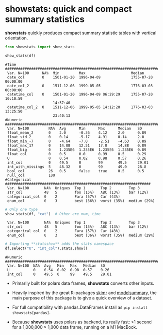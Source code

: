 # showstats: quick and compact summary statistics


**showstats** quickly produces compact summary statistic tables with
vertical orientation.

``` python
from showstats import show_stats

show_stats(df)
```

    #Time ##########################################################################
     Var. N=100      NA%  Min         Max                     Median                
     date_col        0    1501-01-20  1996-04-09              1755-07-20 00:00:00   
     date_col_2      0    1511-12-06  1999-05-05              1776-03-03 00:00:00   
     datetime_col    0    1501-01-20  1996-04-09 06:29:29     1755-07-20 10:10:59   
                          14:37:46                                                  
     datetime_col_2  0    1511-12-06  1999-05-05 14:12:20     1776-03-03 13:25:50   
                          23:40:13                                                  
    #Numeric #######################################################################
     Var. N=100         NA%  Avg      Min      Max      Median   SD    
     float_mean_2       0    2.0      -0.36    4.12     2.0      0.89  
     float_std_2        0    0.14     -5.17    4.91     0.14     2.0   
     float_min_-7       0    -4.64    -7.0     -2.51    -4.63    0.89  
     float_max_17       0    14.88    12.51    17.0     14.88    0.89  
     float_big          0    1.235E6  1.235E6  1.235E6  1.235E6  0.89  
     float_col          0    0.5      0.0      0.99     0.5      0.29  
     U                  0    0.54     0.02     0.98     0.57     0.26  
     int_col            0    49.5     0        99       49.5     29.01 
     int_with_missings  5    48.32    0        99       49.0     28.8  
     bool_col           26   0.5      false    true     0.5      0.5   
     null_col           100                                            
    #Categorical ###################################################################
     Var. N=100       NA%  Uniques  Top 1       Top 2        Top 3        
     str_col          48   5        foo (15%)   ABC (13%)    bar (12%)    
     categorical_col  0    2        Fara (57%)  Car (43%)                 
     enum_col         0    3        best (36%)  worst (35%)  medium (29%) 

``` python
# Only one type
show_stats(df, "cat")  # Other are num, time
```

     Var. N=100       NA%  Uniques  Top 1       Top 2        Top 3        
     str_col          48   5        foo (15%)   ABC (13%)    bar (12%)    
     categorical_col  0    2        Fara (57%)  Car (43%)                 
     enum_col         0    3        best (36%)  worst (35%)  medium (29%) 

``` python
# Importing **statsshow** adds the stats namespace
df.select("U", "int_col").stats.show()
```

    #Numeric #######################################################################
     Var. N=100  NA%  Avg   Min   Max   Median  SD    
     U           0    0.54  0.02  0.98  0.57    0.26  
     int_col     0    49.5  0     99    49.5    29.01 

- Primarily built for polars data frames, **showstats** converts other
  inputs.

- Heavily inspired by the great R-packages
  [skimr](https://github.com/ropensci/skimr) and
  [modelsummary](https://modelsummary.com/vignettes/datasummary.html),
  the main purpose of this package is to give a quick overview of a
  dataset.

- For full compatibility with pandas.DataFrames install as
  `pip install showstats[pandas]`.

- Because **showstats** uses polars as backend, its really fast: \<1
  second for a 1,000,000 × 1,000 data frame, running on a M1 MacBook.
